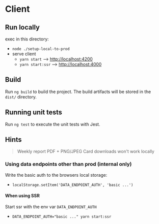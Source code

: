 # Client

## Run locally
exec in this directory:
- `node ./setup-local-to-prod`
- serve client
  - `yarn start` --> [http://localhost:4200](http://localhost:4200)
  - `yarn start:ssr` --> [http://localhost:4000](http://localhost:4000)
  
## Build
Run `ng build` to build the project. The build artifacts will be stored in the `dist/` directory.

## Running unit tests
Run `ng test` to execute the unit tests with Jest.

## Hints

> Weekly report PDF +  PNG/JPEG Card downloads won't work locally

### Using data endpoints other than prod (internal only)
Write the basic auth to the browsers local storage:
- `localStorage.setItem('DATA_ENDPOINT_AUTH', 'basic ...')`

#### When using SSR
Start ssr with the env var `DATA_ENDPOINT_AUTH`
- `DATA_ENDPOINT_AUTH="basic ..." yarn start:ssr`
